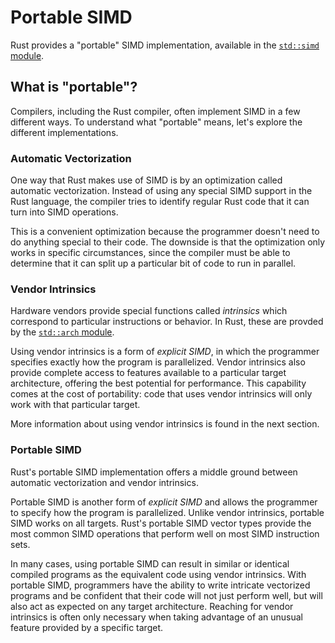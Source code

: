 # Portable SIMD

Rust provides a "portable" SIMD implementation, available in the [`std::simd` module](https://doc.rust-lang.org/std/simd/index.html).

## What is "portable"?

Compilers, including the Rust compiler, often implement SIMD in a few different ways.
To understand what "portable" means, let's explore the different implementations.

### Automatic Vectorization

One way that Rust makes use of SIMD is by an optimization called automatic vectorization.
Instead of using any special SIMD support in the Rust language, the compiler tries to identify regular Rust code that it can turn into SIMD operations.

This is a convenient optimization because the programmer doesn't need to do anything special to their code.
The downside is that the optimization only works in specific circumstances, since the compiler must be able to determine that it can split up a particular bit of code to run in parallel.

### Vendor Intrinsics

Hardware vendors provide special functions called _intrinsics_ which correspond to particular instructions or behavior.
In Rust, these are provded by the [`std::arch` module](https://doc.rust-lang.org/std/arch/index.html).

Using vendor intrinsics is a form of _explicit SIMD_, in which the programmer specifies exactly how the program is parallelized.
Vendor intrinsics also provide complete access to features available to a particular target architecture, offering the best potential for performance.
This capability comes at the cost of portability: code that uses vendor intrinsics will only work with that particular target.

More information about using vendor intrinsics is found in the next section.

### Portable SIMD

Rust's portable SIMD implementation offers a middle ground between automatic vectorization and vendor intrinsics.

Portable SIMD is another form of _explicit SIMD_ and allows the programmer to specify how the program is parallelized.
Unlike vendor intrinsics, portable SIMD works on all targets.
Rust's portable SIMD vector types provide the most common SIMD operations that perform well on most SIMD instruction sets.

In many cases, using portable SIMD can result in similar or identical compiled programs as the equivalent code using vendor intrinsics.
With portable SIMD, programmers have the ability to write intricate vectorized programs and be confident that their code will not just perform well, but will also act as expected on any target architecture.
Reaching for vendor intrinsics is often only necessary when taking advantage of an unusual feature provided by a specific target.
